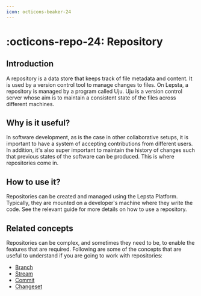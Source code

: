 ```yaml
---
icon: octicons-beaker-24
---
```


# :octicons-repo-24: Repository

## Introduction
A repository is a data store that keeps track of file metadata and content. It is used by a version control tool to manage changes to files. On Lepsta, a repository is managed by a program called Uju. Uju is a version control server whose aim is to maintain a consistent state of the files across different machines.

## Why is it useful?
In software development, as is the case in other collaborative setups, it is important to have a system of accepting contributions from different users. In addition, it's also super important to maintain the history of changes such that previous states of the software can be produced. This is where repositories come in.

## How to use it?
Repositories can be created and managed using the Lepsta Platform. Typically, they are mounted on a developer's machine where they write the code. See the relevant guide for more details on how to use a repository.

## Related concepts
Repositories can be complex, and sometimes they need to be, to enable the features that are required. Following are some of the concepts that are useful to understand if you are going to work with repositories:

 - [Branch](/pages/references/concepts/branch)
 - [Stream](/pages/references/concepts/stream)
 - [Commit](/pages/references/concepts/commit)
 - [Changeset](/pages/references/concepts/changeset)
